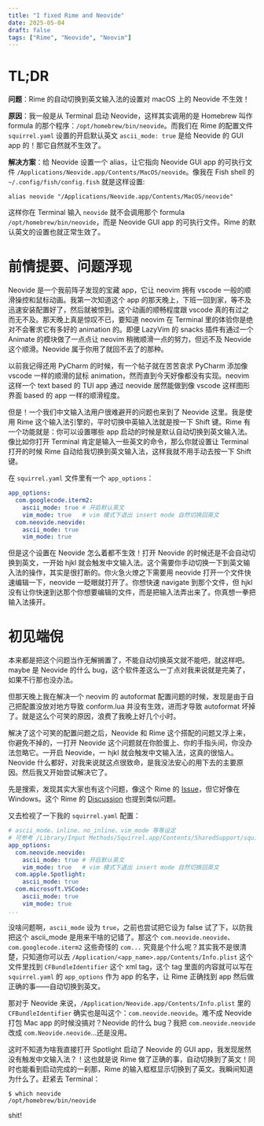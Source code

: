 ```yaml
---
title: "I fixed Rime and Neovide"
date: 2025-05-04
draft: false
tags: ["Rime", "Neovide", "Neovim"]
---
```


# TL;DR

**问题**：Rime 的自动切换到英文输入法的设置对 macOS 上的 Neovide 不生效！

**原因**：我一般是从 Terminal 启动 Neovide，这样其实调用的是 Homebrew 叫作 formula 的那个程序：`/opt/homebrew/bin/neovide`。而我们在 Rime 的配置文件 `squirrel.yaml` 设置的开启默认英文 `ascii_mode: true` 是给 Neovide 的 GUI app 的！那它自然就不生效了。

**解决方案**：给 Neovide 设置一个 alias，让它指向 Neovide GUI app 的可执行文件 `/Applications/Neovide.app/Contents/MacOS/neovide`。像我在 Fish shell 的 `~/.config/fish/config.fish` 就是这样设置:

```shell
alias neovide "/Applications/Neovide.app/Contents/MacOS/neovide"
```

这样你在 Terminal 输入 `neovide` 就不会调用那个 formula `/opt/homebrew/bin/neovide`，而是 Neovide GUI app 的可执行文件。Rime 的默认英文的设置也就正常生效了。

# 前情提要、问题浮现

Neovide 是一个我前阵子发现的宝藏 app，它让 neovim 拥有 vscode 一般的顺滑操控和鼠标动画。我第一次知道这个 app 的那天晚上，下班一回到家，等不及迅速安装配置好了，然后就被惊到。这个动画的顺畅程度跟 vscode 真的有过之而无不及。那天晚上真是惊叹不已，要知道 neovim 在 Terminal 里的体验你是绝对不会奢求它有多好的 animation 的。即便 LazyVim 的 snacks 插件有通过一个 Animate 的模块做了一点点让 neovim 稍微顺滑一点的努力，但远不及 Neovide 这个顺滑。Neovide 属于你用了就回不去了的那种。

以前我记得还用 PyCharm 的时候，有一个帖子就在苦苦哀求 PyCharm 添加像 vscode 一样的顺滑的鼠标 animation，然而直到今天好像都没有实现。neovim 这样一个 text based 的 TUI app 通过 neovide 居然能做到像 vscode 这样图形界面 based 的 app 一样的顺滑程度。

但是！一个我们中文输入法用户很难避开的问题也来到了 Neovide 这里。我是使用 Rime 这个输入法引擎的，平时切换中英输入法就是按一下 Shift 键。Rime 有一个功能就是：你可以设置哪些 app 启动的时候是默认自动切换到英文输入法。像比如你打开 Terminal 肯定是输入一些英文的命令，那么你就设置让 Terminal 打开的时候 Rime 自动给我切换到英文输入法，这样我就不用手动去按一下 Shift 键。

在 `squirrel.yaml` 文件里有一个 `app_options`：

```yaml
app_options:
  com.googlecode.iterm2:
    ascii_mode: true # 开启默认英文
    vim_mode: true   # vim 模式下退出 insert mode 自然切换回英文
  com.neovide.neovide:
    ascii_mode: true
    vim_mode: true
```

但是这个设置在 Neovide 怎么着都不生效！打开 Neovide 的时候还是不会自动切换到英文，一开始 hjkl 就会触发中文输入法。这个需要你手动切换一下到英文输入法的操作，其实是很打断的。你火急火燎之下需要用 neovide 打开一个文件快速编辑一下，neovide 一眨眼就打开了。你想快速 navigate 到那个文件，但 hjkl 没有让你快速到达那个你想要编辑的文件，而是把输入法弄出来了。你真想一拳把输入法揍开。

# 初见端倪

本来都是把这个问题当作无解搁置了，不能自动切换英文就不能吧，就这样吧。maybe 是 Neovide 的什么 bug，这个软件差这么一丁点对我来说就是完美了，如果不行那也没办法。

但那天晚上我在解决一个 neovim 的 autoformat 配置问题的时候，发现是由于自己把配置没放对地方导致 conform.lua 并没有生效，进而才导致 autoformat 坏掉了。就是这么个可笑的原因，浪费了我晚上好几个小时。

解决了这个可笑的配置问题之后，Neovide 和 Rime 这个搭配的问题又浮上来，你避免不掉的，一打开 Neovide 这个问题就在你脸蛋上、你的手指头间，你没办法忽略它。一开启 Neovide，一 hjkl 就会触发中文输入法，这真的很恼人。Neovide 什么都好，对我来说就这点很致命，是我没法安心的用下去的主要原因。然后我又开始尝试解决它了。

先是搜索，发现其实大家也有这个问题，像这个 Rime 的 [Issue](https://github.com/rime/home/issues/1537)，但它好像在 Windows。这个 Rime 的 [Discussion](https://github.com/rime/home/discussions/1283) 也提到类似问题。

又去检视了一下我的 `squirrel.yaml` 配置：

```yaml
# ascii_mode、inline、no_inline、vim_mode 等等设定
# 可参考 /Library/Input Methods/Squirrel.app/Contents/SharedSupport/squirrel.yaml
app_options:
  com.neovide.neovide:
    ascii_mode: true # 开启默认英文
    vim_mode: true   # vim 模式下退出 insert mode 自然切换回英文
  com.apple.Spotlight:
    ascii_mode: true
  com.microsoft.VSCode:
    ascii_mode: true
    vim_mode: true
...
```

没啥问题啊，`ascii_mode` 设为 `true`，之前也尝试把它设为 false 试了下，以防我把这个 ascii_mode 是用来干啥的记错了。那这个 `com.neovide.neovide`、`com.googlecode.iterm2` 这些奇怪的 `com...` 究竟是个什么呢？其实我不是很清楚，只知道你可以去 `/Application/<app_name>.app/Contents/Info.plist` 这个文件里找到 `CFBundleIdentifier` 这个 xml tag，这个 tag 里面的内容就可以写在 `squirrel.yaml` 的 `app_options` 作为 app 的名字，让 Rime 正确找到 app 然后做正确的事——自动切换到英文。

那对于 Neovide 来说，`/Application/Neovide.app/Contents/Info.plist` 里的 `CFBundleIdentifier` 确实也是叫这个：`com.neovide.neovide`。难不成 Neovide 打包 Mac app 的时候没搞对？Neovide 的什么 bug？我把 `com.neovide.neovide` 改成 `com.Neovide.neovide`...还是没用。

这时不知道为啥我直接打开 Spotlight 启动了 Neovide 的 GUI app，我发现居然没有触发中文输入法？！这也就是说 Rime 做了正确的事，自动切换到了英文！同时也能看到启动完成的一刹那，Rime 的输入框框显示切换到了英文。我瞬间知道为什么了。赶紧去 Terminal：

```fish
$ which neovide
/opt/homebrew/bin/neovide
```

shit!
